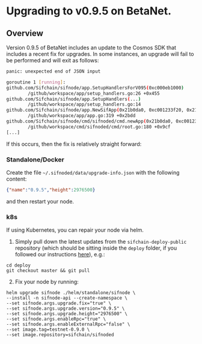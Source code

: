 # Upgrading to v0.9.5 on BetaNet.

## Overview

Version 0.9.5 of BetaNet includes an update to the Cosmos SDK that includes a recent fix for upgrades. In some instances, an upgrade will fail to be performed and will exit as follows:

```bash
panic: unexpected end of JSON input

goroutine 1 [running]:
github.com/Sifchain/sifnode/app.SetupHandlersForV095(0xc000eb1000)
        /github/workspace/app/setup_handlers.go:26 +0x455
github.com/Sifchain/sifnode/app.SetupHandlers(...)
        /github/workspace/app/setup_handlers.go:14
github.com/Sifchain/sifnode/app.NewSifApp(0x21b0da0, 0xc001233f20, 0x21c8fe0, 0xc0010e2050, 0x0, 0x0, 0x1, 0xc0012e1d10, 0xc000fa99a0, 0xf, ...)
        /github/workspace/app/app.go:319 +0x2bdd
github.com/Sifchain/sifnode/cmd/sifnoded/cmd.newApp(0x21b0da0, 0xc001233f20, 0x21c8fe0, 0xc0010e2050, 0x0, 0x0, 0x216ed00, 0xc0010307e0, 0xc001035400, 0x1d3194a)
        /github/workspace/cmd/sifnoded/cmd/root.go:180 +0x9cf
[...]
```

If this occurs, then the fix is relatively straight forward:

### Standalone/Docker

Create the file `~/.sifnoded/data/upgrade-info.json` with the following content:

```json
{"name":"0.9.5","height":2976500}
```

and then restart your node.

### k8s

If using Kubernetes, you can repair your node via helm. 

1. Simply pull down the latest updates from the `sifchain-deploy-public` repository (which should be sitting inside the `deploy` folder, if you followed our instructions [here](https://github.com/Sifchain/sifnode/blob/master/docs/chainOps/k8s/README.md#prerequisites--dependencies)), e.g.:

```
cd deploy
git checkout master && git pull
```

2. Fix your node by running:

```
helm upgrade sifnode ./helm/standalone/sifnode \
--install -n sifnode-api --create-namespace \
--set sifnode.args.upgrade.fix="true" \
--set sifnode.args.upgrade.version="0.9.5" \
--set sifnode.args.upgrade.height="2976500" \
--set sifnode.args.enableRpc="true" \
--set sifnode.args.enableExternalRpc="false" \
--set image.tag=testnet-0.9.0 \
--set image.repository=sifchain/sifnoded
```
